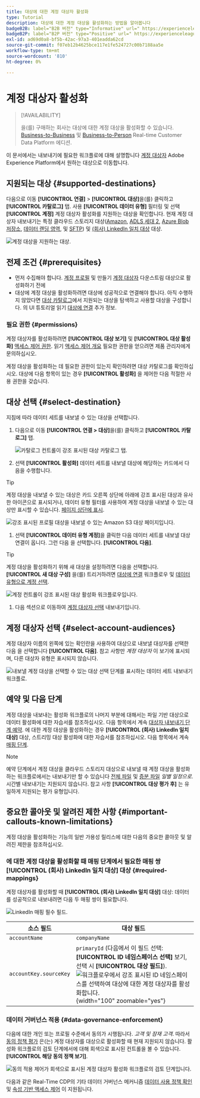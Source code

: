 ```yaml
---
title: 대상에 대한 계정 대상자 활성화
type: Tutorial
description: 대상에 대한 계정 대상을 활성화하는 방법을 알아봅니다
badgeB2B: label="B2B 버전" type="Informative" url=" https://experienceleague.adobe.com/docs/experience-platform/rtcdp/intro/rtcdp-intro/overview.html?lang=en#rtcdp-editions newtab=true"
badgeB2P: label="B2P 버전" type="Positive" url=" https://experienceleague.adobe.com/docs/experience-platform/rtcdp/intro/rtcdp-intro/overview.html?lang=en#rtcdp-editions newtab=true"
exl-id: ad69d0a8-bf5b-42ac-97a3-401eadda62cd
source-git-commit: f07eb12b4625bce117e1fe524727c00b7188aa5e
workflow-type: tm+mt
source-wordcount: '810'
ht-degree: 0%

---
```


# 계정 대상자 활성화

>[!AVAILABILITY]
>
>을(를) 구매하는 회사는 대상에 대한 계정 대상을 활성화할 수 있습니다. [Business-to-Business](/help/rtcdp/overview.md#rtcdp-b2b) 및 [Business-to-Person](/help/rtcdp/overview.md#rtcdp-b2b) Real-time Customer Data Platform 에디션.

이 문서에서는 내보내기에 필요한 워크플로에 대해 설명합니다 [계정 대상자](/help/segmentation/ui/account-audiences.md) Adobe Experience Platform에서 원하는 대상으로 이동합니다.

## 지원되는 대상 {#supported-destinations}

다음으로 이동 **[!UICONTROL 연결]** > **[!UICONTROL 대상]**&#x200B;을(를) 클릭하고 **[!UICONTROL 카탈로그]** 탭. 사용 **[!UICONTROL 데이터 유형]** 필터링 및 선택 **[!UICONTROL 계정]** 계정 대상자 활성화를 지원하는 대상을 확인합니다. 현재 계정 대상자 내보내기는 특정 클라우드 스토리지 대상([Amazon](/help/destinations/catalog/cloud-storage/amazon-s3.md), [ADLS 세대 2](/help/destinations/catalog/cloud-storage/adls-gen2.md), [Azure Blob 저장소](/help/destinations/catalog/cloud-storage/azure-blob.md), [데이터 랜딩 영역](/help/destinations/catalog/cloud-storage/data-landing-zone.md), 및 [SFTP](/help/destinations/catalog/cloud-storage/sftp.md)) 및 [(회사) LinkedIn 일치 대상](/help/destinations/catalog/social/linkedin.md) 대상.

![계정 대상을 지원하는 대상.](/help/destinations/assets/ui/activate-account-audiences/data-types-filter.png)

## 전제 조건 {#prerequisites}

* 먼저 수집해야 합니다. [계정 프로필](/help/rtcdp/accounts/account-profile-overview.md) 및 만들기 [계정 대상자](/help/segmentation/ui/account-audiences.md) 다운스트림 대상으로 활성화하기 전에
* 대상에 계정 대상을 활성화하려면 대상에 성공적으로 연결해야 합니다. 아직 수행하지 않았다면 [대상 카탈로그](../catalog/overview.md)에서 지원되는 대상을 탐색하고 사용할 대상을 구성합니다. 의 UI 튜토리얼 읽기 [대상에 연결](./connect-destination.md) 추가 정보.

### 필요 권한 {#permissions}

계정 대상자를 활성화하려면 **[!UICONTROL 대상 보기]** 및 **[!UICONTROL 대상 활성화]** [액세스 제어 권한](/help/access-control/home.md#permissions). 읽기 [액세스 제어 개요](/help/access-control/ui/overview.md) 필요한 권한을 얻으려면 제품 관리자에게 문의하십시오.

계정 대상을 활성화하는 데 필요한 권한이 있는지 확인하려면 대상 카탈로그를 확인하십시오. 대상에 다음 항목이 있는 경우 **[!UICONTROL 활성화]** 을 제어한 다음 적절한 사용 권한을 갖습니다.

## 대상 선택 {#select-destination}

지침에 따라 데이터 세트를 내보낼 수 있는 대상을 선택합니다.

1. 다음으로 이동 **[!UICONTROL 연결 > 대상]**&#x200B;을(를) 클릭하고 **[!UICONTROL 카탈로그]** 탭.

   ![카탈로그 컨트롤이 강조 표시된 대상 카탈로그 탭.](/help/destinations/assets/ui/export-datasets/catalog-tab.png)

1. 선택 **[!UICONTROL 활성화]** 데이터 세트를 내보낼 대상에 해당하는 카드에서 다음을 수행합니다.

>[!TIP]
>
>계정 대상을 내보낼 수 있는 대상은 카드 오른쪽 상단에 아래에 강조 표시된 대상과 유사한 아이콘으로 표시되거나, 데이터 유형 필터를 사용하여 계정 대상을 내보낼 수 있는 대상만 표시할 수 있습니다. [페이지 상단에 표시](#supported-destinations).

![강조 표시된 프로필 대상을 내보낼 수 있는 Amazon S3 대상 페이지입니다.](/help/destinations/assets/ui/activate-account-audiences/amazon-s3-icon-activate-account-audiences.png)

1. 선택 **[!UICONTROL 데이터 유형 계정]**&#x200B;을 클릭한 다음 데이터 세트를 내보낼 대상 연결이 옵니다. 그런 다음 을 선택합니다. **[!UICONTROL 다음]**.

>[!TIP]
> 
>계정 대상을 활성화하기 위해 새 대상을 설정하려면 다음을 선택합니다. **[!UICONTROL 새 대상 구성]** 을(를) 트리거하려면 [대상에 연결](/help/destinations/ui/connect-destination.md) 워크플로우 및 [데이터 유형으로 계정 선택](/help/destinations/ui/connect-destination.md#segment-activation-or-dataset-exports).

![계정 컨트롤이 강조 표시된 대상 활성화 워크플로우입니다.](/help/destinations/assets/ui/activate-account-audiences/activate-account-audiences-highlighted.png)

1. 다음 섹션으로 이동하여 [계정 대상자 선택](#select-profile-audiences) 내보내기입니다.

## 계정 대상자 선택 {#select-account-audiences}

계정 대상자 이름의 왼쪽에 있는 확인란을 사용하여 대상으로 내보낼 대상자를 선택한 다음 을 선택합니다 **[!UICONTROL 다음]**. 참고 사항만 *계정 대상자* 이 보기에 표시되며, 다른 대상자 유형은 표시되지 않습니다.

![내보낼 계정 대상을 선택할 수 있는 대상 선택 단계를 표시하는 데이터 세트 내보내기 워크플로.](/help/destinations/assets/ui/activate-account-audiences/select-account-audiences.png)

## 예약 및 다음 단계

계정 대상을 내보내는 활성화 워크플로의 나머지 부분에 대해서는 파일 기반 대상으로 데이터 활성화에 대한 자습서를 참조하십시오. 다음 항목에서 계속 [대상자 내보내기 단계 예약](/help/destinations/ui/activate-batch-profile-destinations.md#scheduling). 에 대한 계정 대상을 활성화하는 경우 **[!UICONTROL (회사) LinkedIn 일치 대상]** 대상, 스트리밍 대상 활성화에 대한 자습서를 참조하십시오. 다음 항목에서 계속 [매핑 단계](/help/destinations/ui/activate-segment-streaming-destinations.md#mapping).

>[!NOTE]
>
>예약 단계에서 계정 대상을 클라우드 스토리지 대상으로 내보낼 때 계정 대상을 활성화하는 워크플로에서는 내보내기만 할 수 있습니다 [전체 파일](/help/destinations/ui/activate-batch-profile-destinations.md#export-full-files) 및 [증분 파일](/help/destinations/ui/activate-batch-profile-destinations.md#export-incremental-files) _일별 일정으로_. 시간별 내보내기는 지원되지 않습니다. 참고 사항 **[!UICONTROL 대상 평가 후]** 는 유일하게 지원되는 평가 유형입니다.

## 중요한 콜아웃 및 알려진 제한 사항 {#important-callouts-known-limitations}

계정 대상을 활성화하는 기능의 일반 가용성 릴리스에 대한 다음의 중요한 콜아웃 및 알려진 제한을 참조하십시오.

### 에 대한 계정 대상을 활성화할 때 매핑 단계에서 필요한 매핑 쌍 **[!UICONTROL (회사) LinkedIn 일치 대상]** 대상 {#required-mappings}

계정 대상자를 활성화할 때 **[!UICONTROL (회사) LinkedIn 일치 대상]** 대상: 데이터를 성공적으로 내보내려면 다음 두 매핑 쌍이 필요합니다.

![LinkedIn 매핑 필수 필드.](/help/destinations/assets/ui/activate-account-audiences/linkedin-mapping-required-fields.png)

| 소스 필드 | 대상 필드 |
|---------|----------|
| `accountName` | `companyName` |
| `accountKey.sourceKey` | `primaryId` (다음에서 이 필드 선택: **[!UICONTROL ID 네임스페이스 선택]** 보기, 선택 시 **[!UICONTROL 대상 필드]**). <br> ![워크플로우에서 강조 표시된 ID 네임스페이스를 선택하여 대상에 대한 계정 대상자를 활성화합니다.](/help/destinations/assets/ui/activate-account-audiences/identity-namespace-highlighted.png "워크플로우에서 강조 표시된 ID 네임스페이스를 선택하여 대상에 대한 계정 대상자를 활성화합니다."){width="100" zoomable="yes"} |

### 데이터 거버넌스 적용 {#data-governance-enforcement}

다음에 대한 개인 또는 프로필 수준에서 동의가 시행됩니다. *고객 및 잠재 고객*. 따라서  [동의 정책 평가](/help/data-governance/enforcement/auto-enforcement.md#consent-policy-evaluation) 은(는) 계정 대상자를 대상으로 활성화할 때 현재 지원되지 않습니다. 활성화 워크플로의 검토 단계에서에 대해 회색으로 표시된 컨트롤을 볼 수 있습니다. **[!UICONTROL 해당 동의 정책 보기]**.

![동의 적용 제어가 회색으로 표시된 계정 대상자 활성화 워크플로의 검토 단계입니다.](/help/destinations/assets/ui/activate-account-audiences/consent-checks-greyed-out.png)

다음과 같은 Real-Time CDP의 기타 데이터 거버넌스 메커니즘 [데이터 사용 정책 확인](/help/data-governance/enforcement/auto-enforcement.md#consent-policy-evaluation) 및 [속성 기반 액세스 제어](/help/destinations/home.md#attribute-based-access) 이 지원됩니다.

